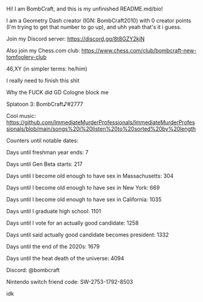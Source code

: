 Hi! I am BombCraft, and this is my unfinished README.md/bio!

I am a Geometry Dash creator (IGN: BombCraft2010) with 0 creator points (I'm trying to get that number to go up), and uhh yeah that's it i guess.

Join my Discord server: https://discord.gg/8t8GZY2kjN

Also join my Chess.com club: https://www.chess.com/club/bombcraft-new-tomfoolery-club

46,XY (in simpler terms: he/him)

I really need to finish this shit

Why the FUCK did GD Cologne block me

Splatoon 3: BombCraft♪#2777

Cool music: https://github.com/ImmediateMurderProfessionals/ImmediateMurderProfessionals/blob/main/songs%20i%20listen%20to%20sorted%20by%20length

Counters until notable dates:

Days until freshman year ends: 7

Days until Gen Beta starts: 217

Days until I become old enough to have sex in Massachusetts: 304

Days until I become old enough to have sex in New York: 669

Days until I become old enough to have sex in California: 1035

Days until I graduate high school: 1101

Days until I vote for an actually good candidate: 1258

Days until said actually good candidate becomes president: 1332

Days until the end of the 2020s: 1679

Days until the heat death of the universe: 4094

Discord: @bombcraft

Nintendo switch friend code: SW-2753-1792-8503

idk
